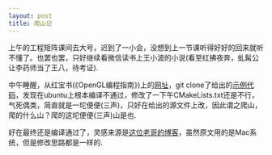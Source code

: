 ```yaml
---
layout: post
title: 爬山记
---
```


上午的工程矩阵课间去大号，迟到了一小会，没想到上一节课听得好好的回来就听不懂了。也罢也罢，只好继续看微信读书上王小波的小说(看至红拂夜奔，虬髯公让李药师当了王八，待考证).

中午睡醒，从红宝书(《OpenGL编程指南》)上的[网址](http://www.opengl-redbook.com/)，git clone了给出的[示例代码](https://github.com/openglredbook/examples)，发现在ubuntu上根本编译不通过，修改了一下午CMakeLists.txt还是不行，气死偶类，简直就是一坨便便(三声)，只好在给出的源文件上改，因此谓之爬山，爬的什么山？爬的这坨便便(三声)山是也.

好在最终还是编译通过了，灵感来源是[这位老哥的博客](https://blog.csdn.net/chunyexiyu/article/details/89163570)，虽然原文用的是Mac系统，但是修改思路都是一样的.
